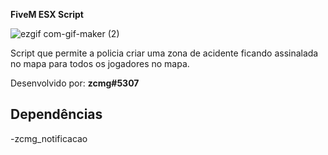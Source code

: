 **FiveM ESX Script**

![ezgif com-gif-maker (2)](https://user-images.githubusercontent.com/88593228/194763738-ddc15c30-ea86-451f-bae5-6ca5e01249c7.gif)

Script que permite a policia criar uma zona de acidente ficando assinalada no mapa para todos os jogadores no mapa.

Desenvolvido por: **zcmg#5307**
</br>

## Dependências
-zcmg_notificacao
